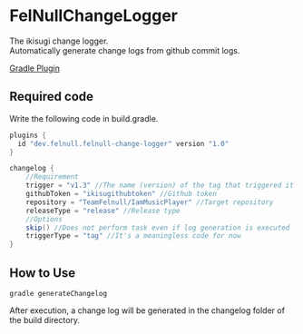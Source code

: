 # FelNullChangeLogger

The ikisugi change logger.  
Automatically generate change logs from github commit logs.  

[Gradle Plugin](https://plugins.gradle.org/plugin/dev.felnull.felnull-change-logger)

## Required code

Write the following code in build.gradle.

```groovy
plugins {
  id "dev.felnull.felnull-change-logger" version "1.0"
}

changelog {
    //Requirement
    trigger = "v1.3" //The name (version) of the tag that triggered it
    githubToken = "ikisugithubtoken" //Github token
    repository = "TeamFelnull/IamMusicPlayer" //Target repository
    releaseType = "release" //Release type
    //Options
    skip() //Does not perform task even if log generation is executed
    triggerType = "tag" //It's a meaningless code for now
}
```

## How to Use

```
gradle generateChangelog
```

After execution, a change log will be generated in the changelog folder of the build directory.
